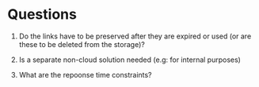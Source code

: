 # Questions

1. Do the links have to be preserved after they are expired or used (or are these to be deleted from the storage)?

2. Is a separate non-cloud solution needed (e.g: for internal purposes)

3. What are the repoonse time constraints?

